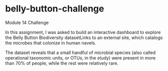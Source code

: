 # belly-button-challenge
Module 14 Challenge

In this assignment, I was asked to build an interactive dashboard to explore the Belly Button Biodiversity datasetLinks to an external site, which catalogs the microbes that colonize in human navels.

The dataset reveals that a small handful of microbial species (also called operational taxonomic units, or OTUs, in the study) were present in more than 70% of people, while the rest were relatively rare.